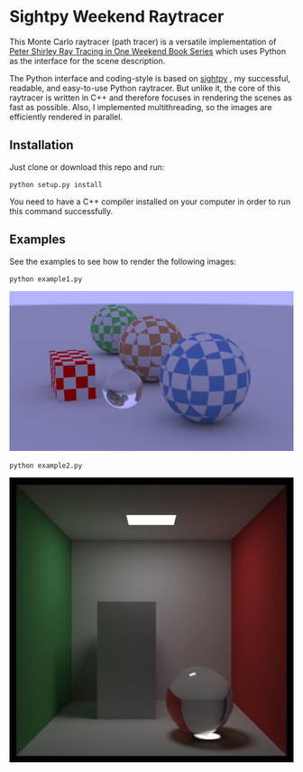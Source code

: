# Sightpy Weekend Raytracer

This Monte Carlo raytracer (path tracer) is a versatile implementation of [Peter Shirley Ray Tracing in One Weekend Book Series](https://raytracing.github.io/) which uses Python as the interface for the scene description.

The Python interface and coding-style is based on [sightpy](https://github.com/rafael-fuente/Python-Raytracer) , my successful, readable, and easy-to-use Python raytracer. But unlike it, the core of this raytracer is written in C++ and therefore focuses in rendering the scenes as fast as possible. Also, I implemented multithreading, so the images are efficiently rendered in parallel.

## Installation

Just clone or download this repo and run:
```
python setup.py install
```
You need to have a C++ compiler installed on your computer in order to run this command successfully.

## Examples

See the examples to see how to render the following images:

```
python example1.py
```

![N|Solid](/images/example1.png)

```
python example2.py
```

![N|Solid](/images/example2.png)